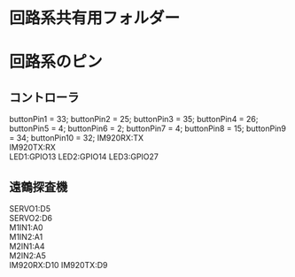 # 回路系共有用フォルダー
# 回路系のピン
## コントローラ
buttonPin1 = 33; 
buttonPin2 = 25;
buttonPin3 = 35;
buttonPin4 = 26;
buttonPin5 = 4;
buttonPin6 = 2;
buttonPin7 = 4;
buttonPin8 = 15;
buttonPin9 = 34;
buttonPin10 = 32; 
IM920RX:TX  
IM920TX:RX  
LED1:GPIO13
LED2:GPIO14
LED3:GPIO27
## 遠鶴探査機  
SERVO1:D5  
SERVO2:D6  
M1IN1:A0  
M1IN2:A1  
M2IN1:A4  
M2IN2:A5  
IM920RX:D10
IM920TX:D9 